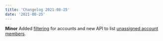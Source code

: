 ```yaml
---
title: 'Changelog 2021-08-25'
date: '2021-08-25'
---
```

**Minor** Added [filtering](/docs/commerce-cloud/accounts/using-account-management-api/account-management-api-overview#filtering) for accounts and new API to list [unassigned account members](/docs/commerce-cloud/accounts/using-account-membership-api/get-all-unassigned-account-members).
